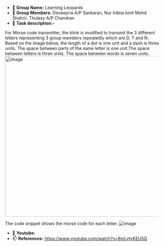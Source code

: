 - 👋 **Group Name:** Learning Leopards
- 👀 **Group Members:** Deveepria A/P Sankaran, Nur Irdina binti Mohd Shahrir, Thulasy A/P Chandran
- 🌱 **Task description:-**

For Morse code transmitter, the blink is modified to transmit the 3 different letters representing 3 group members repeatedly which are D, T and N. Based on the image below, the length of a dot is one unit and a dash is three units. The space between parts of the same letter is one unit.The space between letters is three units. The space between words is seven units.
<img width="524" alt="image" src="https://user-images.githubusercontent.com/92903308/203853221-82a5e369-101c-4c12-9ee2-499124a0d727.png">

The code snippet shows the morse code for each letter. 
![image](https://user-images.githubusercontent.com/92903308/203853060-9694aaf4-774f-4e47-b6c1-8f4bc792e7b2.png)


- 💞️ **Youtube:**
- 📫 **References:** https://www.youtube.com/watch?v=6mLytyKEU5Q
